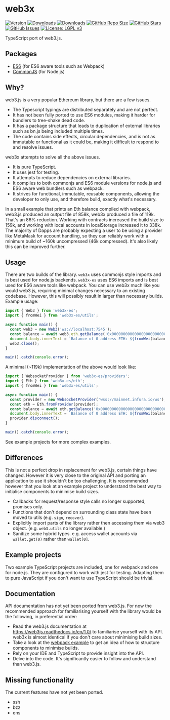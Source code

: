 # web3x

[![Version](https://img.shields.io/npm/v/web3x.svg)](https://www.npmjs.com/package/web3x)
[![Downloads](https://img.shields.io/npm/dw/web3x.svg)](https://www.npmjs.com/package/web3x)
[![Downloads](https://img.shields.io/npm/dw/web3x-es.svg)](https://www.npmjs.com/package/web3x-es)
[![GitHub Repo Size](https://img.shields.io/github/repo-size/xf00f/web3x.svg)](https://github.com/xf00f/web3x)
[![GitHub Stars](https://img.shields.io/github/stars/xf00f/web3x.svg)](https://github.com/xf00f/web3x/stargazers)
[![GitHub Issues](https://img.shields.io/github/issues/xf00f/web3x.svg)](https://github.com/xf00f/web3x/issues)
[![License: LGPL v3](https://img.shields.io/badge/License-LGPL%20v3-blue.svg)](https://github.com/xf00f/web3x/blob/master/LICENSE)


TypeScript port of web3.js.

## Packages

- [ES6](https://www.npmjs.com/package/web3x-es) (for ES6 aware tools such as Webpack)
- [CommonJS](https://www.npmjs.com/package/web3x) (for Node.js)

## Why?

web3.js is a very popular Ethereum library, but there are a few issues.

- The Typescript typings are distributed separately and are not perfect.
- It has not been fully ported to use ES6 modules, making it harder for bundlers to tree-shake dead code.
- It has a package structure that leads to duplication of external libraries such as bn.js being included multiple times.
- The code contains side effects, circular dependencies, and is not as immutable or functional as it could be, making it difficult to respond to and resolve issues.

web3x attempts to solve all the above issues.

- It is pure TypeScript.
- It uses jest for testing.
- It attempts to reduce dependencies on external libraries.
- It compiles to both commonjs and ES6 module versions for node.js and ES6 aware web bundlers such as webpack.
- It strives for functional, immutable, reusable components, allowing the developer to only use, and therefore build, exactly what's necessary.

In a small example that prints an Eth balance compiled with webpack, web3.js produced an output file of 858k, web3x produced a file of 119k. That's an 86% reduction.
Working with contracts increased the build size to 159k, and working with local accounts in localStorage increased it to 338k. The majority of Dapps are probably expecting
a user to be using a provider like MetaMask for account handling, so they can reliably work with a minimum build of ~160k uncompressed (46k compressed).
It's also likely this can be improved further.

## Usage

There are two builds of the library. `web3x` uses commonjs style imports and is best used for node.js backends. `web3x-es` uses ES6 imports and is best used for ES6 aware tools like webpack.
You can use web3x much like you would web3.js, requiring minimal changes necessary to an existing codebase. However, this will possibly result in larger than necessary builds.
Example usage:

```typescript
import { Web3 } from 'web3x-es';
import { fromWei } from 'web3x-es/utils';

async function main() {
  const web3 = new Web3('ws://localhost:7545');
  const balance = await web3.eth.getBalance('0x0000000000000000000000000000000000000000');
  document.body.innerText = `Balance of 0 address ETH: ${fromWei(balance, 'ether')}`;
  web3.close();
}

main().catch(console.error);
```

A minimal (~119k) implementation of the above would look like:

```typescript
import { WebsocketProvider } from 'web3x-es/providers';
import { Eth } from 'web3x-es/eth';
import { fromWei } from 'web3x-es/utils';

async function main() {
  const provider = new WebsocketProvider('wss://mainnet.infura.io/ws');
  const eth = Eth.fromProvider(provider);
  const balance = await eth.getBalance('0x0000000000000000000000000000000000000000');
  document.body.innerText = `Balance of 0 address ETH: ${fromWei(balance, 'ether')}`;
  provider.disconnect();
}

main().catch(console.error);
```

See example projects for more complex examples.

## Differences

This is not a perfect drop in replacement for web3.js, certain things have changed. However it is very close to the original API and porting an application to use it shouldn't be too challenging.
It is recommended however that you look at an example project to understand the best way to initialise components to minimise build sizes.

- Callbacks for request/response style calls no longer supported, promises only.
- Functions that don't depend on surrounding class state have been moved to utils (e.g. `sign`, `recover`).
- Explicitly import parts of the library rather then accessing them via web3 object. (e.g. `web3.utils` no longer available.)
- Sanitize some hybrid types. e.g. access wallet accounts via `wallet.get(0)` rather than `wallet[0]`.

## Example projects

Two example TypeScript projects are included, one for webpack and one for node.js. They are configured to work with jest for testing. Adapting them to pure JavaScript if you don't want to use TypeScript should be trivial.

## Documentation

API documentation has not yet been ported from web3.js. For now the recommended approach for familiarising yourself with the library would be the following, in preferential order:

- Read the web3.js documentation at https://web3js.readthedocs.io/en/1.0/ to familiarise yourself with its API. web3x is almost identical if you don't care about minimising build sizes.
- Take a look at the [webpack example](example-projects/webpack/src/index.ts) to get an idea of how to structure components to minimise builds.
- Rely on your IDE and TypeScript to provide insight into the API.
- Delve into the code. It's significantly easier to follow and understand than web3.js.

## Missing functionality

The current features have not yet been ported.

- ssh
- bzz
- ens
